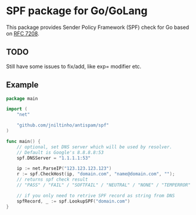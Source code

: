# SPF package for Go/GoLang

This package provides Sender Policy Framework (SPF) check for Go based on [RFC 7208](https://tools.ietf.org/html/rfc7208#section-4.6.3).

## TODO

Still have some issues to fix/add, like exp= modifier etc.

## Example
```go
package main

import (
    "net"

    "github.com/jniltinho/antispam/spf"
)

func main() {
    // optional, set DNS server which will be used by resolver.
    // Default is Google's 8.8.8.8:53
    spf.DNSServer = "1.1.1.1:53"

    ip := net.ParseIP("123.123.123.123")
    r := spf.CheckHost(ip, "domain.com", "name@domain.com", "");
    // returns spf check result
    // "PASS" / "FAIL" / "SOFTFAIL" / "NEUTRAL" / "NONE" / "TEMPERROR" / "PERMERROR"

    // if you only need to retrive SPF record as string from DNS
    spfRecord, _ := spf.LookupSPF("domain.com")
}
```
